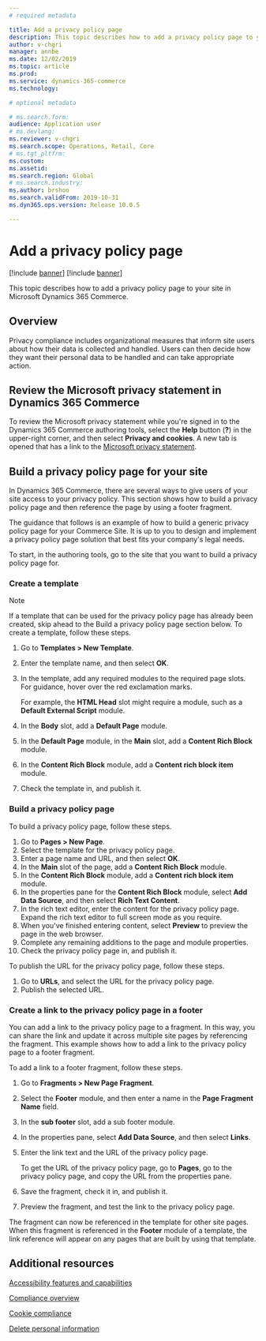 ```yaml
---
# required metadata

title: Add a privacy policy page
description: This topic describes how to add a privacy policy page to your site in Microsoft Dynamics 365 Commerce.
author: v-chgri
manager: annbe
ms.date: 12/02/2019
ms.topic: article
ms.prod: 
ms.service: dynamics-365-commerce
ms.technology: 

# optional metadata

# ms.search.form: 
audience: Application user
# ms.devlang: 
ms.reviewer: v-chgri
ms.search.scope: Operations, Retail, Core
# ms.tgt_pltfrm: 
ms.custom: 
ms.assetid: 
ms.search.region: Global
# ms.search.industry: 
ms.author: brshoo
ms.search.validFrom: 2019-10-31
ms.dyn365.ops.version: Release 10.0.5

---
```


# Add a privacy policy page

[!include [banner](includes/preview-banner.md)]
[!include [banner](includes/banner.md)]

This topic describes how to add a privacy policy page to your site in Microsoft Dynamics 365 Commerce.

## Overview

Privacy compliance includes organizational measures that inform site users about how their data is collected and handled. Users can then decide how they want their personal data to be handled and can take appropriate action.

## Review the Microsoft privacy statement in Dynamics 365 Commerce

To review the Microsoft privacy statement while you're signed in to the Dynamics 365 Commerce authoring tools, select the **Help** button (**?**) in the upper-right corner, and then select **Privacy and cookies**. A new tab is opened that has a link to the [Microsoft privacy statement](https://privacy.microsoft.com/privacystatement).

## Build a privacy policy page for your site

In Dynamics 365 Commerce, there are several ways to give users of your site access to your privacy policy. This section shows how to build a privacy policy page and then reference the page by using a footer fragment.

The guidance that follows is an example of how to build a generic privacy policy page for your Commerce Site. It is up to you to design and implement a privacy policy page solution that best fits your company's legal needs.

To start, in the authoring tools, go to the site that you want to build a privacy policy page for.

### Create a template

> [!NOTE]
> If a template that can be used for the privacy policy page has already been created, skip ahead to the Build a privacy policy page section below.
To create a template, follow these steps.

1. Go to **Templates \> New Template**.
1. Enter the template name, and then select **OK**.
1. In the template, add any required modules to the required page slots. For guidance, hover over the red exclamation marks.

    For example, the **HTML Head** slot might require a module, such as a **Default External Script** module.

1. In the **Body** slot, add a **Default Page** module.
1. In the **Default Page** module, in the **Main** slot, add a **Content Rich Block** module.
1. In the **Content Rich Block** module, add a **Content rich block item** module.
1. Check the template in, and publish it.

### Build a privacy policy page

To build a privacy policy page, follow these steps.

1. Go to **Pages \> New Page**.
1. Select the template for the privacy policy page.
1. Enter a page name and URL, and then select **OK**. 
1. In the **Main** slot of the page, add a **Content Rich Block** module.
1. In the **Content Rich Block** module, add a **Content rich block item** module.
1. In the properties pane for the **Content Rich Block** module, select **Add Data Source**, and then select **Rich Text Content**.
1. In the rich text editor, enter the content for the privacy policy page. Expand the rich text editor to full screen mode as you require.
1. When you've finished entering content, select **Preview** to preview the page in the web browser.
1. Complete any remaining additions to the page and module properties.
1. Check the privacy policy page in, and publish it.

To publish the URL for the privacy policy page, follow these steps.

1. Go to **URLs**, and select the URL for the privacy policy page.
1. Publish the selected URL.

### Create a link to the privacy policy page in a footer

You can add a link to the privacy policy page to a fragment. In this way, you can share the link and update it across multiple site pages by referencing the fragment. This example shows how to add a link to the privacy policy page to a footer fragment.

To add a link to a footer fragment, follow these steps.

1. Go to **Fragments \> New Page Fragment**.
1. Select the **Footer** module, and then enter a name in the **Page Fragment Name** field.
1. In the **sub footer** slot, add a sub footer module.
1. In the properties pane, select **Add Data Source**, and then select **Links**.
1. Enter the link text and the URL of the privacy policy page.

    To get the URL of the privacy policy page, go to **Pages**, go to the privacy policy page, and copy the URL from the properties pane.

1. Save the fragment, check it in, and publish it.
1. Preview the fragment, and test the link to the privacy policy page.

The fragment can now be referenced in the template for other site pages. When this fragment is referenced in the **Footer** module of a template, the link reference will appear on any pages that are built by using that template.

## Additional resources

[Accessibility features and capabilities](accessibility.md)

[Compliance overview](compliance-overview.md)

[Cookie compliance](cookie-compliance.md)

[Delete personal information](delete-personal-information.md)
